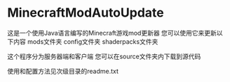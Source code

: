 # MinecraftModAutoUpdate

这是一个使用Java语言编写的Minecraft游戏mod更新器
您可以使用它来更新以下内容
mods文件夹
config文件夹
shaderpacks文件夹

这个程序分为服务器端和客户端
您可以在source文件夹内下载到源代码

使用和配置方法见次级目录的readme.txt
